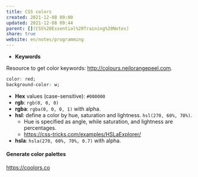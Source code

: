 ```yaml
---  
title: CSS colors  
created: 2021-12-08 09:00  
updated: 2021-12-08 09:44  
parent: [](CSS%20Essential%20Training%20Notes)  
share: true  
website: en/notes/programming  
---  
```

  
- **Keywords**  
  
Resource to get color keywords: <http://colours.neilorangepeel.com>.  
  
```css  
color: red;  
background-color: w;  
```  
  
- **Hex** values (case-sensitive): `#000000`  
- **rgb**: `rgb(0, 0, 0)`  
- **rgba**: `rgba(0, 0, 0, 1)` with alpha.  
- **hsl**: define a color by hue, saturation and lightness. `hsl(270, 60%, 70%)`.  
  - Hue is specified as angle, while saturation, and lightness are percentages.  
  - <https://css-tricks.com/examples/HSLaExplorer/>  
- **hsla**: `hsla(270, 60%, 70%, 0.7)` with alpha.  
  
#### Generate color palettes  
  
<https://coolors.co>  
